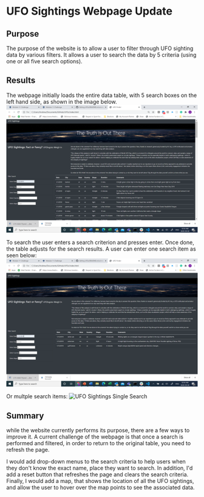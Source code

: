 # UFO Sightings Webpage Update
## Purpose
The purpose of the website is to allow a user to filter through UFO sighting data by various filters. It allows a user to search the data by 5 criteria (using one or all five search options).

## Results
The webpage initially loads the entire data table, with 5 search boxes on the left hand side, as shown in the image below.
![UFO Sightings Homepage](https://github.com/Tavender22/UFOs/blob/master/Challenge/UFO_sightings_home.png)

To search the user enters a search criterion and presses enter. Once done, the table adjusts for the search results. A user can enter one search item as seen below:
![UFO Sightings Single Search](https://github.com/Tavender22/UFOs/blob/master/Challenge/UFO_sighting_single.png)

Or multple search items:
![UFO Sightings Single Search](https://github.com/Tavender22/UFOs/blob/master/Challenge/UFO_sightings_multi.png)

## Summary

while the website currently performs its purpose, there are a few ways to improve it. A current challenge of the webpage is that once a search is performed and filtered, in order to return to the original table, you need to refresh the page.

I would add drop-down menus to the search criteria to help users when they don't know the exact name, place they want to search. In addition, I'd add a reset button that refreshes the page and clears the search criteria. Finally, I would add a map, that shows the location of all the UFO sightings, and allow the user to hover over the map points to see the associated data.
